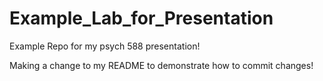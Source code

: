 # Example_Lab_for_Presentation
Example Repo for my psych 588 presentation!



Making a change to my README to demonstrate how to commit changes!

